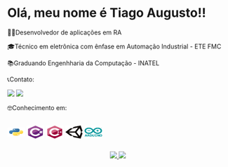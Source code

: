 # Olá, meu nome é Tiago Augusto!!

👨‍💻Desenvolvedor de aplicações em RA

🎓Técnico em eletrônica com ênfase em Automação Industrial - ETE FMC

📚Graduando Engenhharia da Computação - INATEL

📞Contato:
<div> 
  <a href="http://wa.me/+55(35)98412-4709" target="_blank"><img src="https://img.shields.io/badge/WhatsApp-25D366?style=for-the-badge&logo=whatsapp&logoColor=white" target="_blank"></a>
  <a href="" target="_blank"><img src="https://img.shields.io/badge/-Instagram-%23E4405F?style=for-the-badge&logo=instagram&logoColor=white" target="_blank"></a>
</div>

🤓Conhecimento em:
<div style="display: inline_block"><br>
  <img align="center" alt="Rafa-Python" height="20" width="40" src="https://raw.githubusercontent.com/devicons/devicon/master/icons/python/python-original.svg">
  <img align="center" alt="Rafa-Csharp" height="30" width="40" src="https://raw.githubusercontent.com/devicons/devicon/master/icons/csharp/csharp-original.svg">
  <img align="center" alt="Rafa-Csharp" height="30" width="40" src="https://raw.githubusercontent.com/devicons/devicon/master/icons/cplusplus/cplusplus-original.svg"/>
  <img align="center" alt="Rafa-Csharp" height="30" width="40" src="https://raw.githubusercontent.com/devicons/devicon/master/icons/unity/unity-original.svg" />
  <img align="center" alt="Rafa-Csharp" height="30" width="40" src="https://raw.githubusercontent.com/devicons/devicon/master/icons/arduino/arduino-original-wordmark.svg" />
</div>

##
<div align="center">
  <a href="https://github.com/DevTiagold">
  <img height="130em" src="https://github-readme-stats.vercel.app/api?username=DevTiagold&show_icons=true&theme=blue-green&include_all_commits=true&count_private=true"/>
  <img height="130em" src="https://github-readme-stats.vercel.app/api/top-langs/?username=DevTiagold&layout=compact&langs_count=7&theme=blue-green"/>
</div>

##


